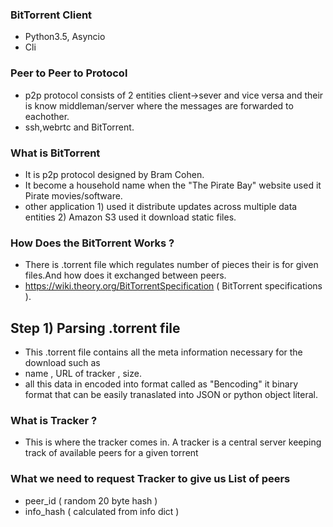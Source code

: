 ### BitTorrent Client
- Python3.5, Asyncio
- Cli

### Peer to Peer to Protocol
- p2p protocol consists of 2 entities client->sever and vice versa and their is know middleman/server where the messages are forwarded to 
eachother.
- ssh,webrtc and BitTorrent. 

### What is BitTorrent
- It is p2p protocol designed by Bram Cohen.
- It become a household name when the "The Pirate Bay" website used it Pirate movies/software.
- other application 1) used it distribute updates across multiple data entities 2) Amazon S3 used it download static files.

### How Does the BitTorrent Works ?
- There is .torrent file which regulates number of pieces their is for given files.And how does it exchanged between peers.
- https://wiki.theory.org/BitTorrentSpecification  ( BitTorrent specifications ).

## Step 1) Parsing .torrent file 
- This .torrent file contains all the meta information necessary for the download such as 
- name , URL of tracker , size. 
- all this data in encoded into format called as "Bencoding" it binary format that can be easily tranaslated into JSON or python object literal.


### What is Tracker ?
- This is where the tracker comes in. A tracker is a central server keeping track of available peers for a given torrent

### What we need to request Tracker to give us List of peers 
- peer_id ( random 20 byte hash )
- info_hash ( calculated from info dict )